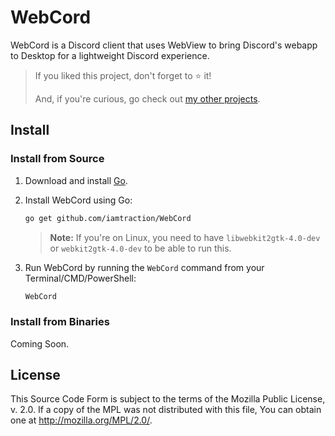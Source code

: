 # WebCord

WebCord is a Discord client that uses WebView to bring Discord's webapp to
Desktop for a lightweight Discord experience.

> If you liked this project, don't forget to ⭐ it!
>
> And, if you're curious, go check out [my other projects](https://traction.one/works).

## Install

### Install from Source

1.  Download and install [Go](https://golang.org/dl/).

2.  Install WebCord using Go:
    ```bash
    go get github.com/iamtraction/WebCord
    ```
    > **Note:** If you're on Linux, you need to have `libwebkit2gtk-4.0-dev` or
    > `webkit2gtk-4.0-dev` to be able to run this.

3.  Run WebCord by running the `WebCord` command from your Terminal/CMD/PowerShell:
    ```bash
    WebCord
    ```

### Install from Binaries

Coming Soon.

## License

This Source Code Form is subject to the terms of the Mozilla Public
License, v. 2.0. If a copy of the MPL was not distributed with this
file, You can obtain one at http://mozilla.org/MPL/2.0/.
